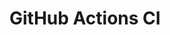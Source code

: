 # GitHub Actions CI



















































































































































































































































































































































































































































































































































































































































































































































































































































































































































































































































































